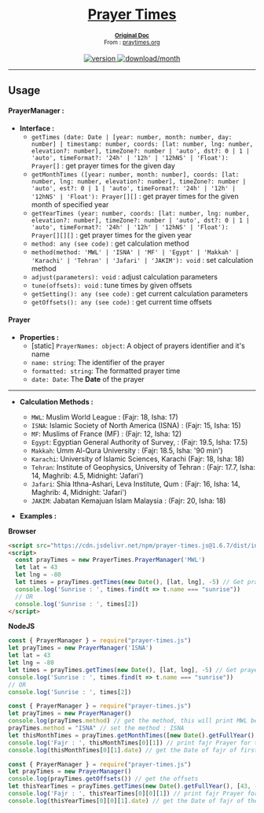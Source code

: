 <div align="center">
  <h1><a href="https://www.npmjs.com/package/prayer-times.js">Prayer Times</a></h1>
  <b><small><a href="http://praytimes.org/wiki/Code_Manual">Original Doc</a></small></b>
  <br />
  <small>From : <a href="http://praytimes.org/">praytimes.org</a></small>
  <br /><br />
  <a href="https://www.npmjs.com/package/prayer-times.js"><img src="https://img.shields.io/npm/v/prayer-times.js.svg" alt="version"/>&nbsp;<img src="https://img.shields.io/npm/dm/prayer-times.js.svg" alt="download/month"/></a>
</div>

___
## Usage

#### PrayerManager :
* **Interface :**
  * `getTimes (date: Date | [year: number, month: number, day: number] | timestamp: number, coords: [lat: number, lng: number, elevation?: number], timeZone?: number | 'auto', dst?: 0 | 1 | 'auto', timeFormat?: '24h' | '12h' | '12hNS' | 'Float'): Prayer[]` : get prayer times for the given day
  * `getMonthTimes ([year: number, month: number], coords: [lat: number, lng: number, elevation?: number], timeZone?: number | 'auto', est?: 0 | 1 | 'auto', timeFormat?: '24h' | '12h' | '12hNS' | 'Float'): Prayer[][]` : get prayer times for the given month of specified year
  * `getYearTimes (year: number, coords: [lat: number, lng: number, elevation?: number], timeZone?: number | 'auto', dst?: 0 | 1 | 'auto', timeFormat?: '24h' | '12h' | '12hNS' | 'Float'): Prayer[][][]` : get prayer times for the given year
  * `method: any (see code)` : get calculation method
  * `method(method: 'MWL' | 'ISNA' | 'MF' | 'Egypt' | 'Makkah' | 'Karachi' | 'Tehran' | 'Jafari' | 'JAKIM'): void` : set calculation method 
  * `adjust(parameters): void` : adjust calculation parameters	
  * `tune(offsets): void` : tune times by given offsets 
  * `getSetting(): any (see code)` : get current calculation parameters
  * `getOffsets(): any (see code)` : get current time offsets

#### Prayer
* **Properties :**
  * [static] `PrayerNames: object`: A object of prayers identifier and it's name
  * `name: string`: The identifier of the prayer
  * `formatted: string`: The formatted prayer time
  * `date: Date`: The **Date** of the prayer
____
* **Calculation Methods :**
  * `MWL`: Muslim World League : (Fajr: 18, Isha: 17)
  * `ISNA`: Islamic Society of North America (ISNA) : (Fajr: 15, Isha: 15)
  * `MF`: Muslims of France (MF) : (Fajr: 12, Isha: 12)
  * `Egypt`: Egyptian General Authority of Survey, : (Fajr: 19.5, Isha: 17.5)
  * `Makkah`: Umm Al-Qura University : (Fajr: 18.5, Isha: '90 min')
  * `Karachi`: University of Islamic Sciences, Karachi (Fajr: 18, Isha: 18)
  * `Tehran`: Institute of Geophysics, University of Tehran : (Fajr: 17.7, Isha: 14, Maghrib: 4.5, Midnight: 'Jafari')
  * `Jafari`: Shia Ithna-Ashari, Leva Institute, Qum : (Fajr: 16, Isha: 14, Maghrib: 4, Midnight: 'Jafari')
  * `JAKIM`: Jabatan Kemajuan Islam Malaysia : (Fajr: 20, Isha: 18)

* **Examples :**

**Browser**
```html
<script src="https://cdn.jsdelivr.net/npm/prayer-times.js@1.6.7/dist/index.min.js"></script>
<script>
  const prayTimes = new PrayerTimes.PrayerManager('MWL')
  let lat = 43
  let lng = -80
  let times = prayTimes.getTimes(new Date(), [lat, lng], -5) // Get prayers times for "today" at lat: 43, long: -80 with -5 timezone
  console.log('Sunrise : ', times.find(t => t.name === "sunrise"))
  // OR
  console.log('Sunrise : ', times[2])
</script>
```
**NodeJS**
```js
const { PrayerManager } = require("prayer-times.js")
let prayTimes = new PrayerManager('ISNA')
let lat = 43
let lng = -80
let times = prayTimes.getTimes(new Date(), [lat, lng], -5) // Get prayers times for "today" at lat: 43, long: -80 with -5 timezone
console.log('Sunrise : ', times.find(t => t.name === "sunrise"))
// OR
console.log('Sunrise : ', times[2])
```
```js
const { PrayerManager } = require("prayer-times.js")
let prayTimes = new PrayerManager()
console.log(prayTimes.method) // get the method, this will print MWL because it's the default method
prayTimes.method = "ISNA" // set the method : ISNA
let thisMonthTimes = prayTimes.getMonthTimes([new Date().getFullYear(), new Date().getMonth() + 1 /* WARNING, THE MONTH INDEX MUST BE 1-12 AND NOT 0-11 */], [43, -80]) // Get prayers times for "this month" at lat: 43, long: -80 with auto timezone and auto dst (default values)
console.log('Fajr : ', thisMonthTimes[0][1]) // print fajr Prayer for the first day of this month
console.log(thisMonthTimes[0][1].date) // get the Date of fajr of first day of this month
```
```js
const { PrayerManager } = require("prayer-times.js")
let prayTimes = new PrayerManager()
console.log(prayTimes.getOffsets()) // get the offsets
let thisYearTimes = prayTimes.getTimes(new Date().getFullYear(), [43, -80], 1, 0, "12h") // Get prayers times for "this year" at lat: 43, long: -80 with "1" timezone and 0 dst with 12h time format
console.log('Fajr : ', thisYearTimes[0][0][1]) // print fajr Prayer for the first day of the first month of this year
console.log(thisYearTimes[0][0][1].date) // get the Date of fajr of the first day of the first month of this year
```

